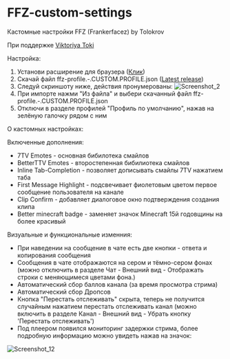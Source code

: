 # FFZ-custom-settings
Кастомные настройки FFZ (Frankerfacez) by Tolokrov

При поддержке [Viktoriya Toki](https://www.twitch.tv/viktoriya_toki)

Настройка:
1) Установи расширение для браузера ([Клик](https://www.frankerfacez.com/))
2) Скачай файл ffz-profile.-.CUSTOM.PROFILE.json ([Latest release](https://github.com/Tolokrov/FFZ-custom-settings/releases/tag/1.0.0))
3) Следуй скриншоту ниже, действия пронумерованы:
![Screenshot_2](https://github.com/user-attachments/assets/76324b37-bc9d-43ca-a0bf-9548ccc99bd5)
4) При импорте нажми "Из файла" и выбери скачанный файл ffz-profile.-.CUSTOM.PROFILE.json
5) Отключи в разделе профилей "Профиль по умолчанию", нажав на зелёную галочку рядом с ним

О кастомных настройках:

Включенные дополнения:
+ 7TV Emotes - основная бибилотека смайлов
+ BetterTTV Emotes - второстепенная бибилиотека смайлов
+ Inline Tab-Completion - позволяет дописывать смайлы 7TV нажатием таба
+ First Message Highlight - подсвечивает фиолетовым цветом первое сообщение пользователя на канале
+ Clip Confirm - добавляет диалоговое окно подтверждения создания клипа
+ Better minecraft badge - заменяет значок Minecraft 15й годовщины на более красивый

Визуальные и функциональные изменния:
+ При наведении на сообщение в чате есть две кнопки - ответа и копирования сообщения
+ Сообщения в чате отображаются на сером и тёмно-сером фонах (можно отключить в разделе Чат - Внешний вид - Отображать строки с меняющимеся цветами фона.)
+ Автоматический сбор баллов канала (за время просмотра стрима)
+ Автоматический сбор Дропсов
+ Кнопка "Перестать отслеживать" скрыта, теперь не получится случайным нажатием перестать отслеживать канал (можно включить в разделе Канал - Внешний вид - Убрать кнопку 'Перестать отслеживать')
+ Под плеером появился мониторинг задержки стрима, более подробную информацию можно увидеть нажав на значок:

![Screenshot_12](https://github.com/user-attachments/assets/80c7dc6c-c569-411a-a388-36cefb60a9fd)
